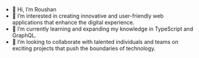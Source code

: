 - 👋 Hi, I’m Roushan
- 👀 I’m interested in creating innovative and user-friendly web applications that enhance the digital experience.
- 🌱 I’m currently learning and expanding my knowledge in TypeScript and GraphQL.
- 💞️ I’m looking to collaborate with talented individuals and teams on exciting projects that push the boundaries of technology.

<!---
Roushan-Singhh/Roushan-Singhh is a ✨ special ✨ repository because its `README.md` (this file) appears on your GitHub profile.
You can click the Preview link to take a look at your changes.
--->
